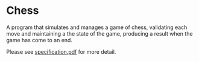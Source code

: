 # Chess

A program that simulates and manages a game of chess, validating each move and maintaining a the state of the game, producing a result when the game has come to an end. 

Please see [specification.pdf](specification.pdf) for more detail.
